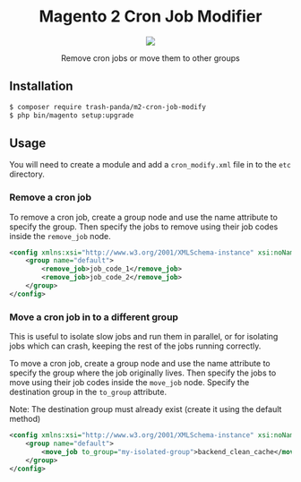 <h1 align="center">Magento 2 Cron Job Modifier</h1>

<p align="center">
    <a href="https://travis-ci.org/AydinHassan/m2-cron-job-modify" title="Build Status" target="_blank">
        <img src="https://img.shields.io/travis/AydinHassan/m2-cron-job-modify/master.svg?style=flat-square&label=Linux" />
    </a>
</p>

<p align="center">Remove cron jobs or move them to other groups</p>

## Installation

```sh
$ composer require trash-panda/m2-cron-job-modify
$ php bin/magento setup:upgrade
```

## Usage

You will need to create a module and add a `cron_modify.xml` file in to the `etc` directory.

### Remove a cron job

To remove a cron job, create a group node and use the name attribute to specify the group. Then specify the jobs to
remove using their job codes inside the `remove_job` node.

```xml
<config xmlns:xsi="http://www.w3.org/2001/XMLSchema-instance" xsi:noNamespaceSchemaLocation="urn:magento:module:TrashPanda_CronJobModify:etc/cron_modify.xsd">
    <group name="default">
        <remove_job>job_code_1</remove_job>
        <remove_job>job_code_2</remove_job>
    </group>
</config>
```

### Move a cron job in to a different group

This is useful to isolate slow jobs and run them in parallel, or for isolating jobs which can crash, keeping the rest of 
the jobs running correctly.

To move a cron job, create a group node and use the name attribute to specify the group where the job originally lives. 
Then specify the jobs to move using their job codes inside the `move_job` node. Specify the destination group in the
`to_group` attribute. 

Note: The destination group must already exist (create it using the default method)

```xml
<config xmlns:xsi="http://www.w3.org/2001/XMLSchema-instance" xsi:noNamespaceSchemaLocation="urn:magento:module:TrashPanda_CronJobModify:etc/cron_modify.xsd">
    <group name="default">
        <move_job to_group="my-isolated-group">backend_clean_cache</move_job>
    </group>
</config>
```
